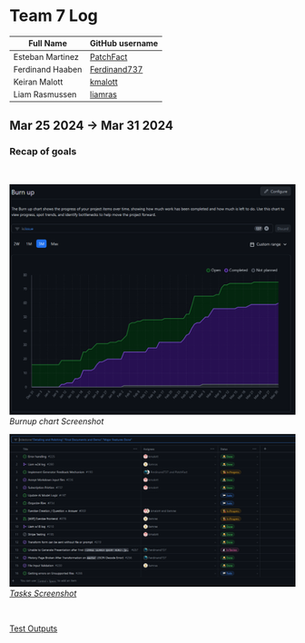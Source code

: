 # Team 7 Log

| Full Name        | GitHub username                                 |
| ---------------- | ----------------------------------------------- |
| Esteban Martinez | [PatchFact](https://github.com/PatchFact)       |
| Ferdinand Haaben | [Ferdinand737](https://github.com/Ferdinand737) |
| Keiran Malott    | [kmalott](https://github.com/kmalott)           |
| Liam Rasmussen   | [liamras](https://github.com/liamras)           |

## Mar 25 2024 -> Mar 31 2024

### Recap of goals

<br>

![table-screenshot](../../img/burnup-24.png)
<br>
_Burnup chart Screenshot_

![table-screenshot](../../img/table-24.png)
<br>
[_Tasks Screenshot_](https://github.com/orgs/COSC-499-W2023/projects/1/views/8?filterQuery=milestone%3A%22Backlog%22%2C%22Before+Peer+2%22)

<br>

[Test Outputs](https://github.com/COSC-499-W2023/year-long-project-team-7/actions)
